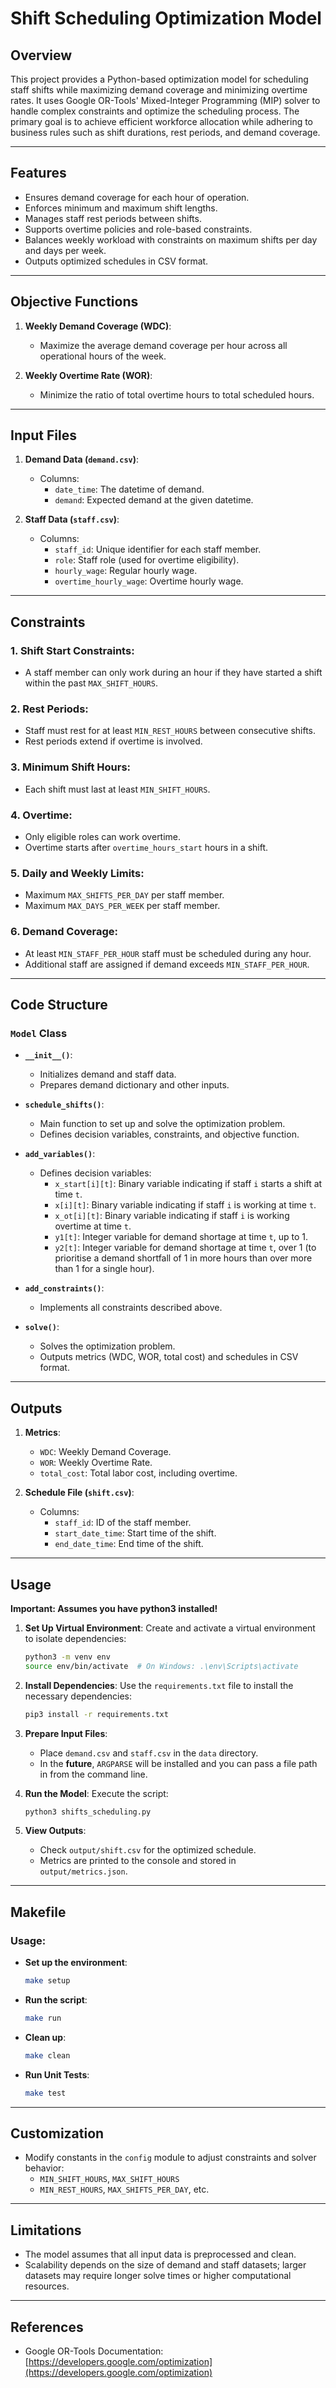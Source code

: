 # Shift Scheduling Optimization Model

## Overview
This project provides a Python-based optimization model for scheduling staff shifts while maximizing demand coverage and minimizing overtime rates. It uses Google OR-Tools' Mixed-Integer Programming (MIP) solver to handle complex constraints and optimize the scheduling process. The primary goal is to achieve efficient workforce allocation while adhering to business rules such as shift durations, rest periods, and demand coverage.

---

## Features
- Ensures demand coverage for each hour of operation.
- Enforces minimum and maximum shift lengths.
- Manages staff rest periods between shifts.
- Supports overtime policies and role-based constraints.
- Balances weekly workload with constraints on maximum shifts per day and days per week.
- Outputs optimized schedules in CSV format.

---

## Objective Functions
1. **Weekly Demand Coverage (WDC)**:
   - Maximize the average demand coverage per hour across all operational hours of the week.

2. **Weekly Overtime Rate (WOR)**:
   - Minimize the ratio of total overtime hours to total scheduled hours.


---

## Input Files
1. **Demand Data (`demand.csv`)**:
   - Columns:
     - `date_time`: The datetime of demand.
     - `demand`: Expected demand at the given datetime.

2. **Staff Data (`staff.csv`)**:
   - Columns:
     - `staff_id`: Unique identifier for each staff member.
     - `role`: Staff role (used for overtime eligibility).
     - `hourly_wage`: Regular hourly wage.
     - `overtime_hourly_wage`: Overtime hourly wage.

---

## Constraints
### 1. **Shift Start Constraints**:
- A staff member can only work during an hour if they have started a shift within the past `MAX_SHIFT_HOURS`.

### 2. **Rest Periods**:
- Staff must rest for at least `MIN_REST_HOURS` between consecutive shifts.
- Rest periods extend if overtime is involved.

### 3. **Minimum Shift Hours**:
- Each shift must last at least `MIN_SHIFT_HOURS`.

### 4. **Overtime**:
- Only eligible roles can work overtime.
- Overtime starts after `overtime_hours_start` hours in a shift.

### 5. **Daily and Weekly Limits**:
- Maximum `MAX_SHIFTS_PER_DAY` per staff member.
- Maximum `MAX_DAYS_PER_WEEK` per staff member.

### 6. **Demand Coverage**:
- At least `MIN_STAFF_PER_HOUR` staff must be scheduled during any hour.
- Additional staff are assigned if demand exceeds `MIN_STAFF_PER_HOUR`.

---

## Code Structure
### **`Model` Class**
- **`__init__()`**:
  - Initializes demand and staff data.
  - Prepares demand dictionary and other inputs.

- **`schedule_shifts()`**:
  - Main function to set up and solve the optimization problem.
  - Defines decision variables, constraints, and objective function.

- **`add_variables()`**:
  - Defines decision variables:
    - `x_start[i][t]`: Binary variable indicating if staff `i` starts a shift at time `t`.
    - `x[i][t]`: Binary variable indicating if staff `i` is working at time `t`.
    - `x_ot[i][t]`: Binary variable indicating if staff `i` is working overtime at time `t`.
    - `y1[t]`: Integer variable for demand shortage at time `t`, up to 1.
    - `y2[t]`: Integer variable for demand shortage at time `t`, over 1 (to prioritise a demand shortfall of 1 in more hours than over more than 1 for a single hour).

- **`add_constraints()`**:
  - Implements all constraints described above.

- **`solve()`**:
  - Solves the optimization problem.
  - Outputs metrics (WDC, WOR, total cost) and schedules in CSV format.

---

## Outputs
1. **Metrics**:
   - `WDC`: Weekly Demand Coverage.
   - `WOR`: Weekly Overtime Rate.
   - `total_cost`: Total labor cost, including overtime.

2. **Schedule File (`shift.csv`)**:
   - Columns:
     - `staff_id`: ID of the staff member.
     - `start_date_time`: Start time of the shift.
     - `end_date_time`: End time of the shift.

---

## Usage

**Important: Assumes you have python3 installed!**

1. **Set Up Virtual Environment**:
   Create and activate a virtual environment to isolate dependencies:
   ```bash
   python3 -m venv env
   source env/bin/activate  # On Windows: .\env\Scripts\activate
   ```

2. **Install Dependencies**:
   Use the `requirements.txt` file to install the necessary dependencies:
   ```bash
   pip3 install -r requirements.txt
   ```

3. **Prepare Input Files**:
   - Place `demand.csv` and `staff.csv` in the `data` directory.
   - In the **future**, `ARGPARSE` will be installed and you can pass a file path in from the command line.

4. **Run the Model**:
   Execute the script:
   ```bash
   python3 shifts_scheduling.py
   ```

5. **View Outputs**:
   - Check `output/shift.csv` for the optimized schedule.
   - Metrics are printed to the console and stored in `output/metrics.json`.

---

## Makefile

### Usage:
- **Set up the environment**:
  ```bash
  make setup
  ```
- **Run the script**:
  ```bash
  make run
  ```
- **Clean up**:
  ```bash
  make clean
  ```
- **Run Unit Tests**:
  ```bash
  make test
  ```
---

## Customization
- Modify constants in the `config` module to adjust constraints and solver behavior:
  - `MIN_SHIFT_HOURS`, `MAX_SHIFT_HOURS`
  - `MIN_REST_HOURS`, `MAX_SHIFTS_PER_DAY`, etc.

---

## Limitations
- The model assumes that all input data is preprocessed and clean.
- Scalability depends on the size of demand and staff datasets; larger datasets may require longer solve times or higher computational resources.

---

## References
- Google OR-Tools Documentation: [https://developers.google.com/optimization](https://developers.google.com/optimization)

